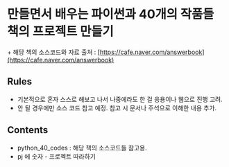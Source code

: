# 만들면서 배우는 파이썬과 40개의 작품들 책의 프로젝트 만들기
\+ 해당 책의 소스코드와 자료 출처 : [https://cafe.naver.com/answerbook](https://cafe.naver.com/answerbook)

## Rules
- 기본적으로 혼자 스스로 해보고 나서 나중에라도 한 걸 응용이나 웹으로 진행 고려.
- 안 될 경우에만 소스 코드 참고 예정. 참고 시 문서나 주석으로 이해한 내용 추가.

## Contents
- python_40_codes : 해당 책의 소스코드들 참고용.
- pj 에 숫자 - 프로젝트 따라하기

